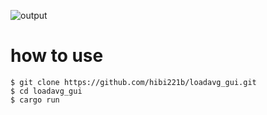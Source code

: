 ![output](https://user-images.githubusercontent.com/29950288/147377173-b85c2255-b6ff-4f7a-a780-26e69d3cdb4f.gif)

# how to use

```terminal
$ git clone https://github.com/hibi221b/loadavg_gui.git
$ cd loadavg_gui
$ cargo run
```
